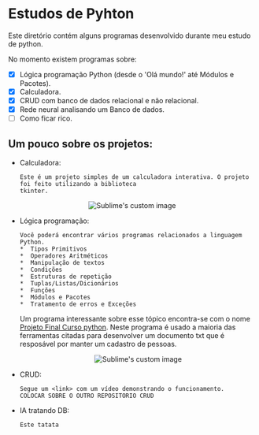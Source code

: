 # Estudos de Pyhton
Este diretório contém alguns programas desenvolvido durante meu estudo de python. 

No momento existem programas sobre:

- [x] Lógica programação Python (desde o 'Olá mundo!' até Módulos e Pacotes).
- [x] Calculadora.
- [x] CRUD com banco de dados relacional e não relacional.
- [x] Rede neural analisando um Banco de dados.
- [ ] Como ficar rico.

## Um pouco sobre os projetos:

* Calculadora:

      Este é um projeto simples de um calculadora interativa. O projeto foi feito utilizando a biblioteca 
      tkinter.

<p align="center">
  <img src="https://user-images.githubusercontent.com/96123177/157246522-e564748f-605b-4316-a2b0-e6d575f88ab9.gif?raw=true" alt="Sublime's custom image"/>
</p>
      
* Lógica programação:

      Você poderá encontrar vários programas relacionados a linguagem Python.
      *  Tipos Primitivos
      *  Operadores Aritméticos
      *  Manipulação de textos
      *  Condições
      *  Estruturas de repetição
      *  Tuplas/Listas/Dicionários
      *  Funções
      *  Módulos e Pacotes
      *  Tratamento de erros e Exceções

     Um programa interessante sobre esse tópico encontra-se com o nome [Projeto Final Curso python](https://github.com/ErickFernan/Estudos-de-Pyhton/tree/main/Estudo%20Python/Projeto%20Final%20Curso%20python). Neste programa é usado a maioria das ferramentas citadas para desenvolver um documento txt que é resposável por manter um cadastro de pessoas.
     
     <p align="center">
      <img src="https://user-images.githubusercontent.com/96123177/157251412-68156354-34a5-49ca-9ed9-274b31965db5.png?raw=true" alt="Sublime's custom image"/>
     </p>
 
* CRUD:

      Segue um <link> com um vídeo demonstrando o funcionamento.
      COLOCAR SOBRE O OUTRO REPOSITORIO CRUD
      
* IA tratando DB:

      Este tatata
      
      
